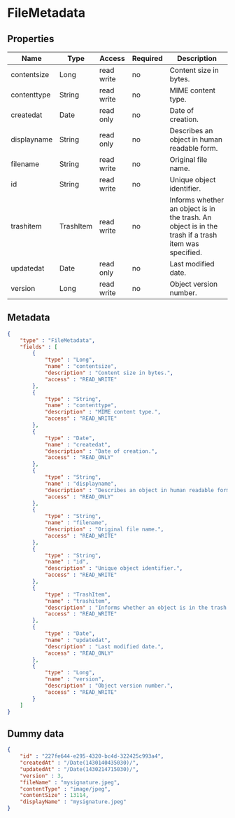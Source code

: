 FileMetadata
==

## Properties

| Name        | Type      | Access     | Required | Description                                                                                         |
|-------------|-----------|------------|----------|-----------------------------------------------------------------------------------------------------|
| contentsize | Long      | read write | no       | Content size in bytes.                                                                              |
| contenttype | String    | read write | no       | MIME content type.                                                                                  |
| createdat   | Date      | read only  | no       | Date of creation.                                                                                   |
| displayname | String    | read only  | no       | Describes an object in human readable form.                                                         |
| filename    | String    | read write | no       | Original file name.                                                                                 |
| id          | String    | read write | no       | Unique object identifier.                                                                           |
| trashitem   | TrashItem | read write | no       | Informs whether an object is in the trash. An object is in the trash if a trash item was specified. |
| updatedat   | Date      | read only  | no       | Last modified date.                                                                                 |
| version     | Long      | read write | no       | Object version number.                                                                              |

## Metadata

```JSON
{
	"type" : "FileMetadata",
	"fields" : [
		{
			"type" : "Long",
			"name" : "contentsize",
			"description" : "Content size in bytes.",
			"access" : "READ_WRITE"
		},
		{
			"type" : "String",
			"name" : "contenttype",
			"description" : "MIME content type.",
			"access" : "READ_WRITE"
		},
		{
			"type" : "Date",
			"name" : "createdat",
			"description" : "Date of creation.",
			"access" : "READ_ONLY"
		},
		{
			"type" : "String",
			"name" : "displayname",
			"description" : "Describes an object in human readable form.",
			"access" : "READ_ONLY"
		},
		{
			"type" : "String",
			"name" : "filename",
			"description" : "Original file name.",
			"access" : "READ_WRITE"
		},
		{
			"type" : "String",
			"name" : "id",
			"description" : "Unique object identifier.",
			"access" : "READ_WRITE"
		},
		{
			"type" : "TrashItem",
			"name" : "trashitem",
			"description" : "Informs whether an object is in the trash. An object is in the trash if a trash item was specified.",
			"access" : "READ_WRITE"
		},
		{
			"type" : "Date",
			"name" : "updatedat",
			"description" : "Last modified date.",
			"access" : "READ_ONLY"
		},
		{
			"type" : "Long",
			"name" : "version",
			"description" : "Object version number.",
			"access" : "READ_WRITE"
		}
	]
}
```

## Dummy data

```JSON
{
	"id" : "227fe644-e295-4320-bc4d-322425c993a4",
	"createdAt" : "/Date(1430140435030)/",
	"updatedAt" : "/Date(1430214715030)/",
	"version" : 3,
	"fileName" : "mysignature.jpeg",
	"contentType" : "image/jpeg",
	"contentSize" : 13114,
	"displayName" : "mysignature.jpeg"
}
```
